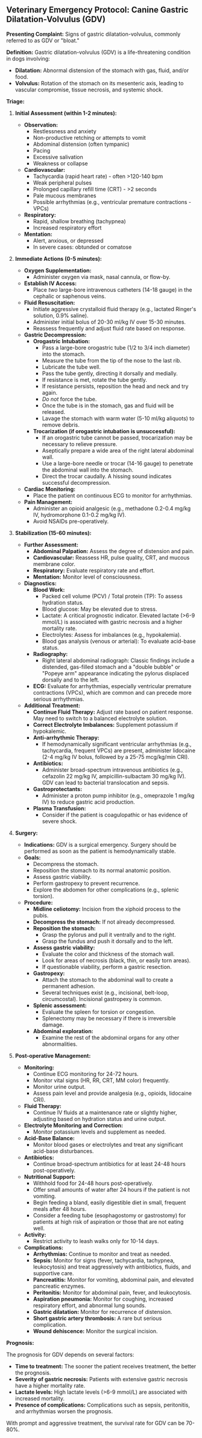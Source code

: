## Veterinary Emergency Protocol: Canine Gastric Dilatation-Volvulus (GDV)

**Presenting Complaint:** Signs of gastric dilatation-volvulus, commonly referred to as GDV or "bloat."

**Definition:** Gastric dilatation-volvulus (GDV) is a life-threatening condition in dogs involving:

* **Dilatation:** Abnormal distension of the stomach with gas, fluid, and/or food.
* **Volvulus:** Rotation of the stomach on its mesenteric axis, leading to vascular compromise, tissue necrosis, and systemic shock.

**Triage:**

1.  **Initial Assessment (within 1-2 minutes):**

    * **Observation:**
        * Restlessness and anxiety
        * Non-productive retching or attempts to vomit
        * Abdominal distension (often tympanic)
        * Pacing
        * Excessive salivation
        * Weakness or collapse
    * **Cardiovascular:**
        * Tachycardia (rapid heart rate) - often >120-140 bpm
        * Weak peripheral pulses
        * Prolonged capillary refill time (CRT) - >2 seconds
        * Pale mucous membranes
        * Possible arrhythmias (e.g., ventricular premature contractions - VPCs)
    * **Respiratory:**
        * Rapid, shallow breathing (tachypnea)
        * Increased respiratory effort
    * **Mentation:**
        * Alert, anxious, or depressed
        * In severe cases: obtunded or comatose

2.  **Immediate Actions (0-5 minutes):**

    * **Oxygen Supplementation:**
        * Administer oxygen via mask, nasal cannula, or flow-by.
    * **Establish IV Access:**
        * Place *two* large-bore intravenous catheters (14-18 gauge) in the cephalic or saphenous veins.
    * **Fluid Resuscitation:**
        * Initiate aggressive crystalloid fluid therapy (e.g., lactated Ringer's solution, 0.9% saline).
        * Administer initial bolus of 20-30 ml/kg IV over 15-30 minutes.
        * Reassess frequently and adjust fluid rate based on response.
    * **Gastric Decompression:**
        * **Orogastric Intubation:**
            * Pass a large-bore orogastric tube (1/2 to 3/4 inch diameter) into the stomach.
            * Measure the tube from the tip of the nose to the last rib.
            * Lubricate the tube well.
            * Pass the tube gently, directing it dorsally and medially.
            * If resistance is met, rotate the tube gently.
            * If resistance persists, reposition the head and neck and try again.
            * *Do not* force the tube.
            * Once the tube is in the stomach, gas and fluid will be released.
            * Lavage the stomach with warm water (5-10 ml/kg aliquots) to remove debris.
        * **Trocarization (if orogastric intubation is unsuccessful):**
            * If an orogastric tube cannot be passed, trocarization may be necessary to relieve pressure.
            * Aseptically prepare a wide area of the right lateral abdominal wall.
            * Use a large-bore needle or trocar (14-16 gauge) to penetrate the abdominal wall into the stomach.
            * Direct the trocar caudally. A hissing sound indicates successful decompression.
    * **Cardiac Monitoring:**
        * Place the patient on continuous ECG to monitor for arrhythmias.
    * **Pain Management:**
        * Administer an opioid analgesic (e.g., methadone 0.2-0.4 mg/kg IV, hydromorphone 0.1-0.2 mg/kg IV).
        * Avoid NSAIDs pre-operatively.

3.  **Stabilization (15-60 minutes):**

    * **Further Assessment:**
        * **Abdominal Palpation:** Assess the degree of distension and pain.
        * **Cardiovascular:** Reassess HR, pulse quality, CRT, and mucous membrane color.
        * **Respiratory:** Evaluate respiratory rate and effort.
        * **Mentation:** Monitor level of consciousness.
    * **Diagnostics:**
        * **Blood Work:**
            * Packed cell volume (PCV) / Total protein (TP): To assess hydration status.
            * Blood glucose: May be elevated due to stress.
            * Lactate: A critical prognostic indicator. Elevated lactate (>6-9 mmol/L) is associated with gastric necrosis and a higher mortality rate.
            * Electrolytes: Assess for imbalances (e.g., hypokalemia).
            * Blood gas analysis (venous or arterial): To evaluate acid-base status.
        * **Radiography:**
            * Right lateral abdominal radiograph: Classic findings include a distended, gas-filled stomach and a "double bubble" or "Popeye arm" appearance indicating the pylorus displaced dorsally and to the left.
        * **ECG:** Evaluate for arrhythmias, especially ventricular premature contractions (VPCs), which are common and can precede more serious arrhythmias.
    * **Additional Treatment:**
        * **Continue Fluid Therapy:** Adjust rate based on patient response. May need to switch to a balanced electrolyte solution.
        * **Correct Electrolyte Imbalances:** Supplement potassium if hypokalemic.
        * **Anti-arrhythmic Therapy:**
            * If hemodynamically significant ventricular arrhythmias (e.g., tachycardia, frequent VPCs) are present, administer lidocaine (2-4 mg/kg IV bolus, followed by a 25-75 mcg/kg/min CRI).
        * **Antibiotics:**
            * Administer broad-spectrum intravenous antibiotics (e.g., cefazolin 22 mg/kg IV, ampicillin-sulbactam 30 mg/kg IV). GDV can lead to bacterial translocation and sepsis.
        * **Gastroprotectants:**
            * Administer a proton pump inhibitor (e.g., omeprazole 1 mg/kg IV) to reduce gastric acid production.
        * **Plasma Transfusion:**
            * Consider if the patient is coagulopathic or has evidence of severe shock.

4.  **Surgery:**

    * **Indications:** GDV is a surgical emergency. Surgery should be performed as soon as the patient is hemodynamically stable.
    * **Goals:**
        * Decompress the stomach.
        * Reposition the stomach to its normal anatomic position.
        * Assess gastric viability.
        * Perform gastropexy to prevent recurrence.
        * Explore the abdomen for other complications (e.g., splenic torsion).
    * **Procedure:**
        * **Midline celiotomy:** Incision from the xiphoid process to the pubis.
        * **Decompress the stomach:** If not already decompressed.
        * **Reposition the stomach:**
            * Grasp the pylorus and pull it ventrally and to the right.
            * Grasp the fundus and push it dorsally and to the left.
        * **Assess gastric viability:**
            * Evaluate the color and thickness of the stomach wall.
            * Look for areas of necrosis (black, thin, or easily torn areas).
            * If questionable viability, perform a gastric resection.
        * **Gastropexy:**
            * Attach the stomach to the abdominal wall to create a permanent adhesion.
            * Several techniques exist (e.g., incisional, belt-loop, circumcostal). Incisional gastropexy is common.
        * **Splenic assessment:**
            * Evaluate the spleen for torsion or congestion.
            * Splenectomy may be necessary if there is irreversible damage.
        * **Abdominal exploration:**
            * Examine the rest of the abdominal organs for any other abnormalities.

5.  **Post-operative Management:**

    * **Monitoring:**
        * Continue ECG monitoring for 24-72 hours.
        * Monitor vital signs (HR, RR, CRT, MM color) frequently.
        * Monitor urine output.
        * Assess pain level and provide analgesia (e.g., opioids, lidocaine CRI).
    * **Fluid Therapy:**
        * Continue IV fluids at a maintenance rate or slightly higher, adjusting based on hydration status and urine output.
    * **Electrolyte Monitoring and Correction:**
        * Monitor potassium levels and supplement as needed.
    * **Acid-Base Balance:**
        * Monitor blood gases or electrolytes and treat any significant acid-base disturbances.
    * **Antibiotics:**
        * Continue broad-spectrum antibiotics for at least 24-48 hours post-operatively.
    * **Nutritional Support:**
        * Withhold food for 24-48 hours post-operatively.
        * Offer small amounts of water after 24 hours if the patient is not vomiting.
        * Begin feeding a bland, easily digestible diet in small, frequent meals after 48 hours.
        * Consider a feeding tube (esophagostomy or gastrostomy) for patients at high risk of aspiration or those that are not eating well.
    * **Activity:**
        * Restrict activity to leash walks only for 10-14 days.
    * **Complications:**
        * **Arrhythmias:** Continue to monitor and treat as needed.
        * **Sepsis:** Monitor for signs (fever, tachycardia, tachypnea, leukocytosis) and treat aggressively with antibiotics, fluids, and supportive care.
        * **Pancreatitis:** Monitor for vomiting, abdominal pain, and elevated pancreatic enzymes.
        * **Peritonitis:** Monitor for abdominal pain, fever, and leukocytosis.
        * **Aspiration pneumonia:** Monitor for coughing, increased respiratory effort, and abnormal lung sounds.
        * **Gastric dilatation:** Monitor for recurrence of distension.
        * **Short gastric artery thrombosis:** A rare but serious complication.
        * **Wound dehiscence:** Monitor the surgical incision.

**Prognosis:**

The prognosis for GDV depends on several factors:

* **Time to treatment:** The sooner the patient receives treatment, the better the prognosis.
* **Severity of gastric necrosis:** Patients with extensive gastric necrosis have a higher mortality rate.
* **Lactate levels:** High lactate levels (>6-9 mmol/L) are associated with increased mortality.
* **Presence of complications:** Complications such as sepsis, peritonitis, and arrhythmias worsen the prognosis.

With prompt and aggressive treatment, the survival rate for GDV can be 70-80%.